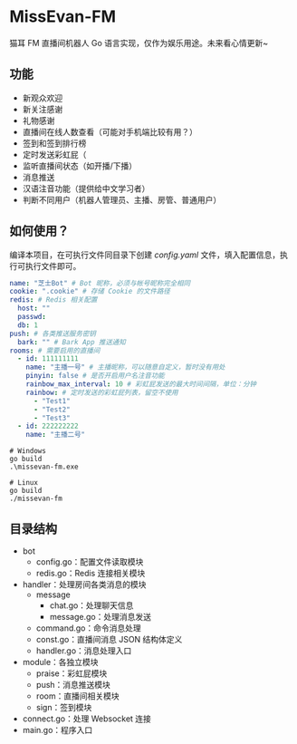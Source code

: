 # MissEvan-FM

猫耳 FM 直播间机器人 Go 语言实现，仅作为娱乐用途。未来看心情更新~

## 功能

- 新观众欢迎
- 新关注感谢
- 礼物感谢
- 直播间在线人数查看（可能对手机端比较有用？）
- 签到和签到排行榜
- 定时发送彩虹屁（
- 监听直播间状态（如开播/下播）
- 消息推送
- 汉语注音功能（提供给中文学习者）
- 判断不同用户（机器人管理员、主播、房管、普通用户）

## 如何使用？

编译本项目，在可执行文件同目录下创建 _config.yaml_ 文件，填入配置信息，执行可执行文件即可。

```yaml
name: "芝士Bot" # Bot 昵称，必须与帐号昵称完全相同
cookie: ".cookie" # 存储 Cookie 的文件路径 
redis: # Redis 相关配置
  host: ""
  passwd:
  db: 1
push: # 各类推送服务密钥
  bark: "" # Bark App 推送通知
rooms: # 需要启用的直播间
  - id: 111111111
    name: "主播一号" # 主播昵称，可以随意自定义，暂时没有用处
    pinyin: false # 是否开启用户名注音功能
    rainbow_max_interval: 10 # 彩虹屁发送的最大时间间隔，单位：分钟
    rainbow: # 定时发送的彩虹屁列表，留空不使用
      - "Test1"
      - "Test2"
      - "Test3"
  - id: 222222222
    name: "主播二号"
```

```shell
# Windows
go build
.\missevan-fm.exe

# Linux
go build
./missevan-fm
```

## 目录结构

- bot
    - config.go：配置文件读取模块
    - redis.go：Redis 连接相关模块
- handler：处理房间各类消息的模块
    - message
        - chat.go：处理聊天信息
        - message.go：处理消息发送
    - command.go：命令消息处理
    - const.go：直播间消息 JSON 结构体定义
    - handler.go：消息处理入口
- module：各独立模块
    - praise：彩虹屁模块
    - push：消息推送模块
    - room：直播间相关模块
    - sign：签到模块
- connect.go：处理 Websocket 连接
- main.go：程序入口

